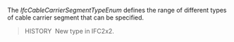 ﻿The _IfcCableCarrierSegmentTypeEnum_ defines the range of different types of cable carrier segment that can be specified.

> HISTORY&nbsp; New type in IFC2x2.